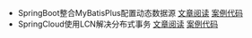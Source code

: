 - SpringBoot整合MyBatisPlus配置动态数据源   [文章阅读](https://www.cnblogs.com/SimpleWu/p/10930388.html)  [案例代码](https://github.com/450255266/open-doubi/tree/master/SpringBoot/mybatis-plus)
- SpringCloud使用LCN解决分布式事务 [文章阅读](https://www.cnblogs.com/SimpleWu/p/10922654.html)    [案例代码](https://github.com/450255266/open-doubi/tree/master/SpringCloud/LCN)

